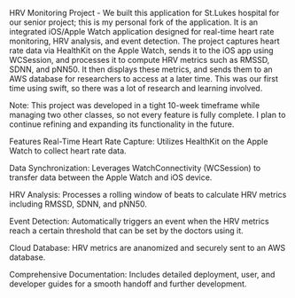 HRV Monitoring Project - 
We built this application for St.Lukes hospital for our senior project; this is my personal fork of the application. It is an integrated iOS/Apple Watch application designed for real-time heart rate monitoring, HRV analysis, and event detection. The project captures heart rate data via HealthKit on the Apple Watch, sends it to the iOS app using WCSession, and processes it to compute HRV metrics such as RMSSD, SDNN, and pNN50. It then displays these metrics, and sends them to an AWS database for researchers to access at a later time. This was our first time using swift, so there was a lot of research and learning involved. 

Note:
This project was developed in a tight 10-week timeframe while managing two other classes, so not every feature is fully complete. I plan to continue refining and expanding its functionality in the future.

Features
Real-Time Heart Rate Capture:
Utilizes HealthKit on the Apple Watch to collect heart rate data.

Data Synchronization:
Leverages WatchConnectivity (WCSession) to transfer data between the Apple Watch and iOS device.

HRV Analysis:
Processes a rolling window of beats to calculate HRV metrics including RMSSD, SDNN, and pNN50.

Event Detection:
Automatically triggers an event when the HRV metrics reach a certain threshold that can be set by the doctors using it. 

Cloud Database:
HRV metrics are ananomized and securely sent to an AWS database.

Comprehensive Documentation:
Includes detailed deployment, user, and developer guides for a smooth handoff and further development.
